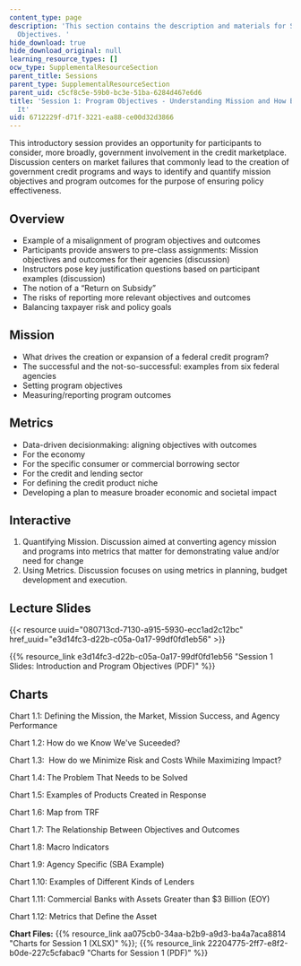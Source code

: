```yaml
---
content_type: page
description: 'This section contains the description and materials for Session 1: Program
  Objectives. '
hide_download: true
hide_download_original: null
learning_resource_types: []
ocw_type: SupplementalResourceSection
parent_title: Sessions
parent_type: SupplementalResourceSection
parent_uid: c5cf8c5e-59b0-bc3e-51ba-6284d467e6d6
title: 'Session 1: Program Objectives - Understanding Mission and How Best to Achieve
  It'
uid: 6712229f-d71f-3221-ea88-ce00d32d3866
---
```


This introductory session provides an opportunity for participants to consider, more broadly, government involvement in the credit marketplace. Discussion centers on market failures that commonly lead to the creation of government credit programs and ways to identify and quantify mission objectives and program outcomes for the purpose of ensuring policy effectiveness.

Overview
--------

*   Example of a misalignment of program objectives and outcomes
*   Participants provide answers to pre-class assignments: Mission objectives and outcomes for their agencies (discussion)
*   Instructors pose key justification questions based on participant examples (discussion)
*   The notion of a “Return on Subsidy”
*   The risks of reporting more relevant objectives and outcomes
*   Balancing taxpayer risk and policy goals

Mission
-------

*   What drives the creation or expansion of a federal credit program?
*   The successful and the not-so-successful: examples from six federal agencies
*   Setting program objectives
*   Measuring/reporting program outcomes

Metrics
-------

*   Data-driven decisionmaking: aligning objectives with outcomes
*   For the economy
*   For the specific consumer or commercial borrowing sector
*   For the credit and lending sector
*   For defining the credit product niche
*   Developing a plan to measure broader economic and societal impact

Interactive
-----------

1.  Quantifying Mission. Discussion aimed at converting agency mission and programs into metrics that matter for demonstrating value and/or need for change
2.  Using Metrics. Discussion focuses on using metrics in planning, budget development and execution.

Lecture Slides
--------------

{{< resource uuid="080713cd-7130-a915-5930-ecc1ad2c12bc" href_uuid="e3d14fc3-d22b-c05a-0a17-99df0fd1eb56" >}}

{{% resource_link e3d14fc3-d22b-c05a-0a17-99df0fd1eb56 "Session 1 Slides: Introduction and Program Objectives (PDF)" %}}

Charts
------

Chart 1.1: Defining the Mission, the Market, Mission Success, and Agency Performance

Chart 1.2: How do we Know We've Suceeded?

Chart 1.3:  How do we Minimize Risk and Costs While Maximizing Impact?

Chart 1.4: The Problem That Needs to be Solved

Chart 1.5: Examples of Products Created in Response

Chart 1.6: Map from TRF

Chart 1.7: The Relationship Between Objectives and Outcomes

Chart 1.8: Macro Indicators

Chart 1.9: Agency Specific (SBA Example)

Chart 1.10: Examples of Different Kinds of Lenders

Chart 1.11: Commercial Banks with Assets Greater than $3 Billion (EOY)

Chart 1.12: Metrics that Define the Asset

**Chart Files:** {{% resource_link aa075cb0-34aa-b2b9-a9d3-ba4a7aca8814 "Charts for Session 1 (XLSX)" %}}; {{% resource_link 22204775-2ff7-e8f2-b0de-227c5cfabac9 "Charts for Session 1 (PDF)" %}}